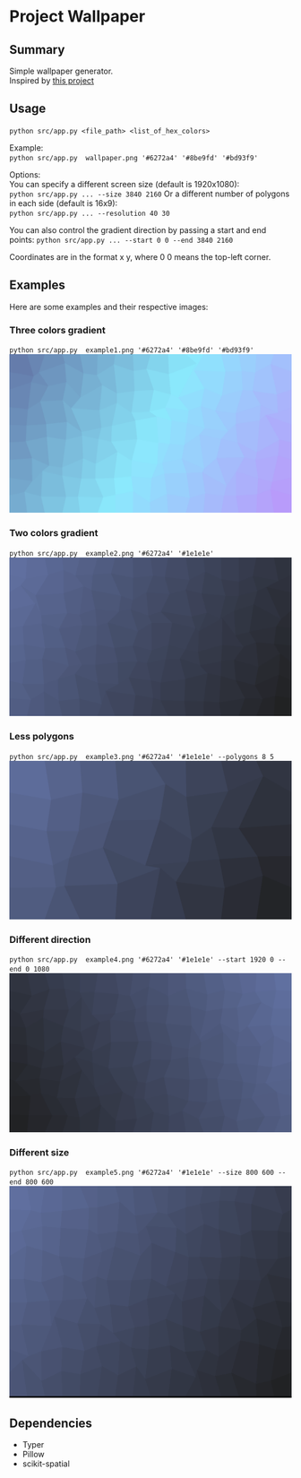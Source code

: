 # Project Wallpaper

## Summary

Simple wallpaper generator.  
Inspired by [this project](https://github.com/timozattol/wallpaper-generator)

## Usage

`python src/app.py <file_path> <list_of_hex_colors>`

Example:  
`python src/app.py  wallpaper.png '#6272a4' '#8be9fd' '#bd93f9'`

Options:  
You can specify a different screen size (default is 1920x1080):  
`python src/app.py ... --size 3840 2160`
Or a different number of polygons in each side (default is 16x9):  
`python src/app.py ... --resolution 40 30`

You can also control the gradient direction by passing a start and end points:
`python src/app.py ... --start 0 0 --end 3840 2160`

Coordinates are in the format x y, where 0 0 means the top-left corner.

## Examples

Here are some examples and their respective images:

### Three colors gradient
`python src/app.py  example1.png '#6272a4' '#8be9fd' '#bd93f9'`
![Three colors gradient](https://raw.githubusercontent.com/rodrigokimura/project_wallpaper/master/images/example1.png)

### Two colors gradient
`python src/app.py  example2.png '#6272a4' '#1e1e1e'`
![Two colors gradient](https://raw.githubusercontent.com/rodrigokimura/project_wallpaper/master/images/example2.png)

### Less polygons
`python src/app.py  example3.png '#6272a4' '#1e1e1e' --polygons 8 5`
![Less polygons](https://raw.githubusercontent.com/rodrigokimura/project_wallpaper/master/images/example3.png)

### Different direction
`python src/app.py  example4.png '#6272a4' '#1e1e1e' --start 1920 0 --end 0 1080`
![Different direction](https://raw.githubusercontent.com/rodrigokimura/project_wallpaper/master/images/example4.png)

### Different size
`python src/app.py  example5.png '#6272a4' '#1e1e1e' --size 800 600 --end 800 600`
![Different size](https://raw.githubusercontent.com/rodrigokimura/project_wallpaper/master/images/example5.png)


## Dependencies

- Typer
- Pillow
- scikit-spatial
